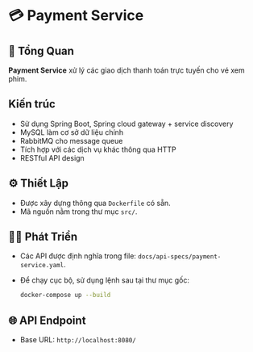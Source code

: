 

# 💳 Payment Service

## 📝 Tổng Quan

**Payment Service** xử lý các giao dịch thanh toán trực tuyến cho vé xem phim. 

## Kiến trúc

* Sử dụng Spring Boot, Spring cloud gateway + service discovery
* MySQL làm cơ sở dữ liệu chính
* RabbitMQ cho message queue
* Tích hợp với các dịch vụ khác thông qua HTTP
* RESTful API design

## ⚙️ Thiết Lập

* Được xây dựng thông qua `Dockerfile` có sẵn.
* Mã nguồn nằm trong thư mục `src/`.

## 👨‍💻 Phát Triển

* Các API được định nghĩa trong file: `docs/api-specs/payment-service.yaml`.
* Để chạy cục bộ, sử dụng lệnh sau tại thư mục gốc:

  ```bash
  docker-compose up --build
  ```

## 🌐 API Endpoint

* Base URL: `http://localhost:8080/`
